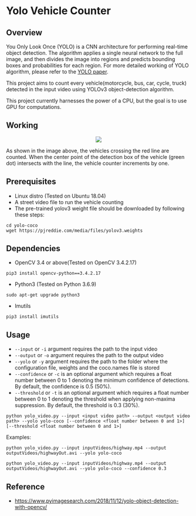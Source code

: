 # Yolo Vehicle Counter

## Overview
You Only Look Once (YOLO) is a CNN architecture for performing real-time object detection. The algorithm applies a single neural network to the full image, and then divides the image into regions and predicts bounding boxes and probabilities for each region. For more detailed working of YOLO algorithm, please refer to the [YOLO paper](https://pjreddie.com/media/files/papers/YOLOv3.pdf). 

This project aims to count every vehicle(motorcycle, bus, car, cycle, truck) detected in the input video using YOLOv3 object-detection algorithm.

This project currently harnesses the power of a CPU, but the goal is to use GPU for computations.

## Working 
<p align="center">
  <img src="https://github.com/guptavasu1213/Yolo-Vehicle-Counter/blob/master/example_gif/highwayVideoExample.gif">
</p>
As shown in the image above, the vehicles crossing the red line are counted. When the center point of the detection box of the vehicle (green dot) intersects with the line, the vehicle counter increments by one.  

## Prerequisites
* Linux distro (Tested on Ubuntu 18.04)
* A street video file to run the vehicle counting 
* The pre-trained yolov3 weight file should be downloaded by following these steps:
```
cd yolo-coco
wget https://pjreddie.com/media/files/yolov3.weights
``` 

## Dependencies
* OpenCV 3.4 or above(Tested on OpenCV 3.4.2.17)
```
pip3 install opencv-python==3.4.2.17
```
* Python3 (Tested on Python 3.6.9)
```
sudo apt-get upgrade python3
```
* Imutils 
```
pip3 install imutils
```

## Usage
* `--input` or `-i` argument requires the path to the input video
* `--output` or `-o` argument requires the path to the output video
* `--yolo` or `-y` argument requires the path to the folder where the configuration file, weights and the coco.names file is stored
* `--confidence` or `-c` is an optional argument which requires a float number between 0 to 1 denoting the minimum confidence of detections. By default, the confidence is 0.5 (50%).
* `--threshold` or `-t` is an optional argument which requires a float number between 0 to 1 denoting the threshold when applying non-maxima suppression. By default, the threshold is 0.3 (30%).

```
python yolo_video.py --input <input video path> --output <output video path> --yolo yolo-coco [--confidence <float number between 0 and 1>] [--threshold <float number between 0 and 1>]
```
Examples: 
```
python yolo_video.py --input inputVideos/highway.mp4 --output outputVideos/highwayOut.avi --yolo yolo-coco 
```
```
python yolo_video.py --input inputVideos/highway.mp4 --output outputVideos/highwayOut.avi --yolo yolo-coco --confidence 0.3
```

## Reference
* https://www.pyimagesearch.com/2018/11/12/yolo-object-detection-with-opencv/ 
